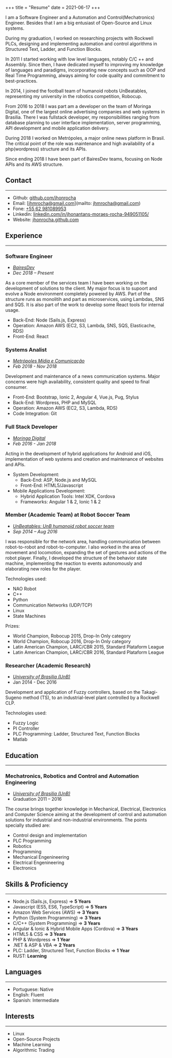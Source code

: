 +++
title = "Resume"
date = 2021-06-17
+++

I am a Software Engineer and a Automation and Control(Mechatronics) Engineer.
Besides that I am a big entusiast of Open-Source and Linux systems.

During my graduation, I worked on researching projects with Rockwell PLCs,
designing and implementing automation and control algorithms in Structured Text,
Ladder, and Function Blocks.

In 2011 I started working with low level languages, notably C/C ++ and Assembly.
Since then, I have dedicated myself to improving my knowledge of languages and
paradigms, incorporating new concepts such as OOP and Real Time Programming,
always aiming for code quality and commitment to best-practices.

In 2014, I joined the football team of humanoid robots UnBeatables, representing
my university in the robotics competition, Robocup.

From 2016 to 2018 I was part am a developer on the team of Moringa Digital, one
of the largest online advertising companies and web systems in Brasilia. There
I was fullstack developer, my responsibilities ranging from database planning to
user interface implementation, server programming, API development and mobile
application delivery.

During 2018 I worked on Metrópoles, a major online news platform in Brasil. The
critical point of the role was maintenance and high availability of a php(wordpress)
structure and its APIs.

Since ending 2018 I have been part of BairesDev teams, focusing on Node APIs and
its AWS structure.

<!-- more -->

## Contact

---

- Github: [github.com/jhonrocha](https://github.com/jhonrocha)
- Email: [jhmrocha@gmail.com](mailto: jhmrocha@gmail.com)
- Fone: [+55 62 981089953](tel:+5562981089953)
- Linkedin: [linkedin.com/in/jhonantans-moraes-rocha-949051105/](https://www.linkedin.com/in/jhonantans-moraes-rocha-949051105/)
- Website: [jhonrocha.github.com](https://jhonrocha.github.com)

## Experience

---

### Software Engineer

- [*BairesDev*](http://bairesdev.com/)
- *Dec 2018 – Present*

As a core member of the services team I have been working on the development of
solutions to the client. My major focus is to supoort and evolve a Node environment
completely powered by AWS. Part of the structure runs as monolitih and part as
microservices, using Lambdas, SNS and SQS. It is also part of the work to develop
some React tools for internal usage.

- Back-End: Node (Sails.js, Express)
- Operation: Amazon AWS (EC2, S3, Lambda, SNS, SQS, Elasticache, RDS)
- Front-End: React

### Systems Analist

- [*Metrópoles Mídia e Comunicação*](https://www.metropoles.com/)
- *Feb 2018 - Nov 2018*

Development and maintenance of a news communication systems. Major concerns were
high availability, consistent quality and speed to final consumer.

- Front-End: Bootstrap, Ionic 2, Angular 4, Vue.js, Pug, Stylus
- Back-End: Wordpress, PHP and MySQL
- Operation: Amazon AWS (EC2, S3, Lambda, RDS)
- Code Integration: Git

### Full Stack Developer

- [*Moringa Digital*](http://www.moringadigital.com.br/)
- *Feb 2016 - Jan 2018*

Acting in the development of hybrid applications for Android and iOS,
implementation of web systems and creation and maintenance of websites and APIs.

- System Development:
  - Back-End: ASP, Node.js and MySQL
  - Front-End: HTML5/Javascript
- Mobile Applications Development:
  - Hybrid Application Tools: Intel XDK, Cordova
  - Frameworks: Angular 1 & 2, Ionic 1 & 2

### Member (Academic Team) at Robot Soccer Team

- [*UnBeatables: UnB humanoid robot soccer team*](https://www.facebook.com/unbeatablesbr/)
- *Sep 2014 – Aug 2016*

I was responsible for the network area, handling communication between robot-to-robot
and robot-to-computer. I also worked in the area of movement and locomotion,
expanding the set of gestures and actions of the robot player. Finally, I
developed the structure of the behavior state machine, implementing the reaction
to events autonomously and elaborating new roles for the player.

Technologies used:

- NAO Robot
- C++
- Python
- Communication Networks (UDP/TCP)
- Linux
- State Machines

Prizes:

- World Champion, Robocup 2015, Drop-In Only category
- World Champion, Robocup 2016, Drop-In Only category
- Latin American Champion, LARC/CBR 2015, Standard Plataform League
- Latin American Champion, LARC/CBR 2016, Standard Plataform League

### Researcher (Academic Research)

- [*University of Brasilia (UnB)*](http://unb.br/)
- Jan 2014 - Dec 2016

Development and application of Fuzzy controllers, based on the Takagi-Sugeno
method (TS), to an industrial-level plant controlled by a Rockwell CLP.

Technologies used:

- Fuzzy Logic
- PI Controller
- PLC Programming: Ladder, Structured Text, Function Blocks
- Matlab

## Education

---

### Mechatronics, Robotics and Control and Automation Engineering

- [*University of Brasilia (UnB)*](http://unb.br/)
- Graduation 2011 – 2016

The course brings together knowledge in Mechanical, Electrical, Electronics and
Computer Science aiming at the development of control and automation solutions
for industrial and non-industrial environments. The points specially studied are:

- Control design and implementation
- PLC Programming
- Robotics
- Programming
- Mechanical Engenineering
- Electrical Engenineering
- Electronics

## Skills & Proficiency

---

- Node.js (Sails.js, Express) => **5 Years**
- Javascript (ES5, ES6, TypeScript) => **5 Years**
- Amazon Web Services (AWS) => **3 Years**
- Python (System Programming) => **3 Years**
- C/C++ (System Programming) => **3 Years**
- Angular & Ionic & Hybrid Mobile Apps (Cordova) => **3 Years**
- HTML5 & CSS => **3 Years**
- PHP & Wordpress => **1 Year**
- .NET & ASP & VBA => **2 Years**
- PLC: Ladder, Structured Text, Function Blocks => **1 Year**
- RUST: **Learning**

## Languages

---

- Portuguese: Native
- English: Fluent
- Spanish: Intermediate

## Interests

---

- Linux
- Open-Source Projects
- Machine Learning
- Algorithmic Trading

